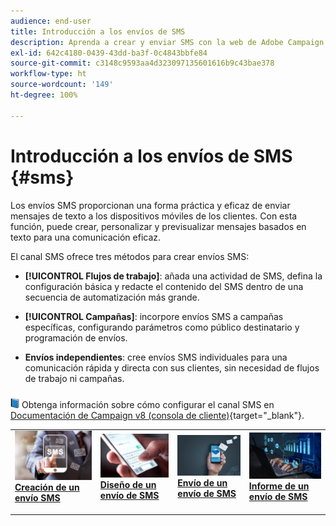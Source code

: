 ```yaml
---
audience: end-user
title: Introducción a los envíos de SMS
description: Aprenda a crear y enviar SMS con la web de Adobe Campaign
exl-id: 642c4180-0439-43dd-ba3f-0c4843bbfe84
source-git-commit: c3148c9593aa4d323097135601616b9c43bae378
workflow-type: ht
source-wordcount: '149'
ht-degree: 100%

---
```


# Introducción a los envíos de SMS {#sms}

Los envíos SMS proporcionan una forma práctica y eficaz de enviar mensajes de texto a los dispositivos móviles de los clientes. Con esta función, puede crear, personalizar y previsualizar mensajes basados en texto para una comunicación eficaz.

El canal SMS ofrece tres métodos para crear envíos SMS:

* **[!UICONTROL Flujos de trabajo]**: añada una actividad de SMS, defina la configuración básica y redacte el contenido del SMS dentro de una secuencia de automatización más grande.

* **[!UICONTROL Campañas]**: incorpore envíos SMS a campañas específicas, configurando parámetros como público destinatario y programación de envíos.

* **Envíos independientes**: cree envíos SMS individuales para una comunicación rápida y directa con sus clientes, sin necesidad de flujos de trabajo ni campañas.

![](../assets/do-not-localize/book.png) Obtenga información sobre cómo configurar el canal SMS en [Documentación de Campaign v8 (consola de cliente)](https://experienceleague.adobe.com/docs/campaign/campaign-v8/send/sms/validate-sms/sms-send.html?lang=es){target="_blank"}.

<table style="table-layout:fixed"><tr style="border: 0;">
<td>
<a href="create-sms.md">
<img alt="Posible cliente" src="assets/do-not-localize/create_sms.png">
</a>
<div><a href="create-sms.md"><strong>Creación de un envío SMS</strong>
</div>
<p>
</td>
<td>
<a href="content-sms.md">
<img alt="Poco frecuente" src="assets/do-not-localize/design_sms.png">
</a>
<div>
<a href="content-sms.md"><strong>Diseño de un envío de SMS<strong></strong></a>
</div>
<p></td>
<td>
<a href="send-sms.md">
<img alt="Validación" src="assets/do-not-localize/send_sms.png">
</a>
<div>
<a href="send-sms.md"><strong>Envío de un envío de SMS</strong></a>
</div>
<p>
</td>
<td>
<a href="send-sms.md">
<img alt="Validación" src="assets/do-not-localize/report_sms.jpeg">
</a>
<div>
<a href="send-sms.md"><strong>Informe de un envío de SMS</strong></a>
</div>
<p>
</td>
</tr></table>
